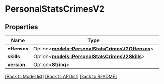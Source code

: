 # PersonalStatsCrimesV2

## Properties

Name | Type | Description | Notes
------------ | ------------- | ------------- | -------------
**offenses** | Option<[**models::PersonalStatsCrimesV2Offenses**](PersonalStatsCrimesV2_offenses.md)> |  | [optional]
**skills** | Option<[**models::PersonalStatsCrimesV2Skills**](PersonalStatsCrimesV2_skills.md)> |  | [optional]
**version** | Option<**String**> |  | [optional]

[[Back to Model list]](../README.md#documentation-for-models) [[Back to API list]](../README.md#documentation-for-api-endpoints) [[Back to README]](../README.md)


